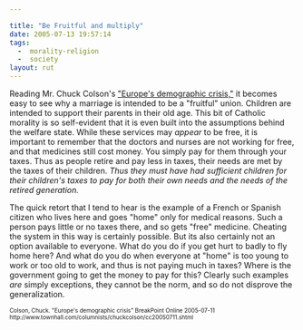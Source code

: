 ```yaml
---

title: "Be Fruitful and multiply"
date: 2005-07-13 19:57:14
tags:
  -  morality-religion
  -  society
layout: rut
---
```


<p>Reading Mr. Chuck Colson's <a href="http://www.townhall.com/columnists/chuckcolson/cc20050711.shtml">"Europe's demographic crisis,"</a> it becomes easy to see why a marriage is intended to be a "fruitful" union.  Children are intended to support their parents in their old age.  This bit of Catholic morality is so self-evident that it is even built into the assumptions behind the welfare state.  While these services may <em>appear</em> to be free, it is important to remember that the doctors and nurses are not working for free, and that medicines still cost money.  You simply pay for them through your taxes.  Thus as people retire and pay less in taxes, their needs are met by the taxes of their children. <em>Thus they must have had sufficient children for their children's taxes to pay for both their own needs and the needs of the retired generation.</em></p>  <p>The quick retort that I tend to hear is the example of a French or Spanish citizen who lives here and goes "home" only for medical reasons.  Such a person pays little or no taxes there, and so gets "free" medicine.  Cheating the system in this way is certainly possible.  But its also certainly not an option available to everyone.  What do you do if you get hurt to badly to fly home here?  And what do you do when everyone at "home" is too young to work or too old to work, and thus is not paying much in taxes? Where is the government going to get the money to pay for this? Clearly such examples <em>are</em> simply exceptions, they cannot be the norm, and so do not disprove the generalization.</p>  <font size="-2"> Colson, Chuck.  "Europe's demographic crisis" BreakPoint Online 2005-07-11 http://www.townhall.com/columnists/chuckcolson/cc20050711.shtml </font>


